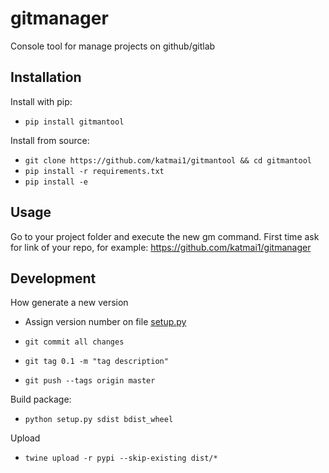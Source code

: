 # gitmanager
Console tool for manage projects on github/gitlab

## Installation

Install with pip:

- `pip install gitmantool`

Install from source:

- `git clone https://github.com/katmai1/gitmantool && cd gitmantool`
- `pip install -r requirements.txt`
- `pip install -e`

## Usage

Go to your project folder and execute the new gm command.
First time ask for link of your repo, for example: https://github.com/katmai1/gitmanager


## Development

How generate a new version

- Assign version number on file [setup.py](setup.py)

- `git commit all changes`
- `git tag 0.1 -m "tag description"`
- `git push --tags origin master`

Build package:

- `python setup.py sdist bdist_wheel`

Upload 

- `twine upload -r pypi --skip-existing dist/*`
